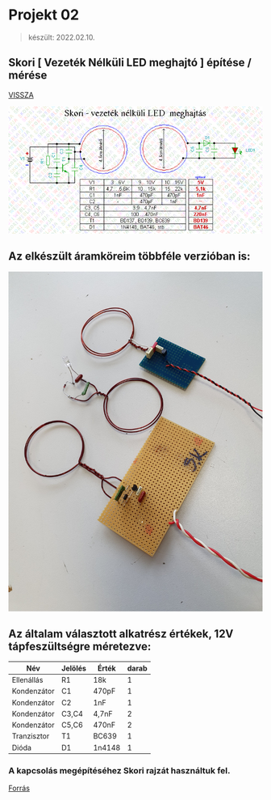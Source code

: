 # Projekt 02 

> készült: 2022.02.10.

## Skori [ Vezeték Nélküli LED meghajtó ] építése / mérése

[VISSZA](https://sandorpeteer.github.io/portfolio/)

![kapcsolasirajz](vez_led.gif "kapcsolási rajz")

## Az elkészült áramköreim többféle verzióban is:

![fenykep](kesz.jpg "Az elkészült kapcsolás")

## Az általam választott alkatrész értékek, 12V tápfeszültségre méretezve:

|Név|Jelölés|Érték|darab|
|----|----|----|------|
|Ellenállás|R1|18k|1|
|Kondenzátor|C1|470pF|1|
|Kondenzátor|C2|1nF|1|
|Kondenzátor|C3,C4|4,7nF|2|
|Kondenzátor|C5,C6|470nF|2|
|Tranzisztor|T1|BC639|1|
|Dióda|D1|1n4148|1|

### A kapcsolás megépítéséhez Skori rajzát használtuk fel. 

[Forrás](http://skory.gylcomp.hu/kapcs/kapcs.html)

